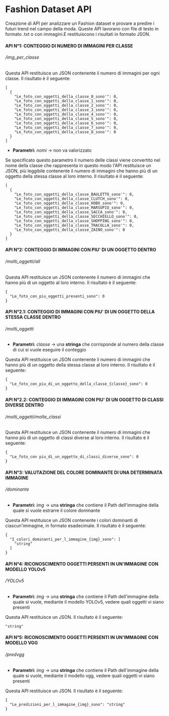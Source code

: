 # Fashion Dataset API
Creazione di API per analizzare un Fashion dataset e provare a predire i futuri trend nel campo della moda. Queste API lavorano con file di testo in formato .txt o con immagini.E restituiscono i risultati in formato JSON.

#### **API N°1:** CONTEGGIO DI NUMERO DI IMMAGINI PER CLASSE
###### /img_per_classe
Questa API restituisce un JSON contenente il numero di immagini per ogni classe. Il risultato è il seguente:
```
[
  {
    "Le_foto_con_oggetti_della_classe_0_sono'": 0,
    "Le_foto_con_oggetti_della_classe_1_sono'": 0,
    "Le_foto_con_oggetti_della_classe_2_sono'": 0,
    "Le_foto_con_oggetti_della_classe_3_sono'": 0,
    "Le_foto_con_oggetti_della_classe_4_sono'": 0,
    "Le_foto_con_oggetti_della_classe_5_sono'": 0,
    "Le_foto_con_oggetti_della_classe_6_sono'": 0,
    "Le_foto_con_oggetti_della_classe_7_sono'": 0,
	"Le_foto_con_oggetti_della_classe_8_sono'": 0
  }
]
```
- **Parametri:** *nomi* -> non va valorizzato

Se specificato questo parametro il numero delle classi viene convertito nel nome della classe che rappresenta in questo modo l'API restituisce un JSON, più leggibile contenente il numero di immagini che hanno più di un oggetto della stessa classe al loro interno. Il risultato è il seguente:
```
[
  {
    "Le_foto_con_oggetti_della_classe_BAULETTO_sono'": 0,
    "Le_foto_con_oggetti_della_classe_CLUTCH_sono'": 0,
    "Le_foto_con_oggetti_della_classe_HOBO_sono'": 0,
    "Le_foto_con_oggetti_della_classe_MARSUPIO_sono'": 0,
    "Le_foto_con_oggetti_della_classe_SACCA_sono'": 0,
    "Le_foto_con_oggetti_della_classe_SECCHIELLO_sono'": 0,
    "Le_foto_con_oggetti_della_classe_SHOPPING_sono'": 0,
    "Le_foto_con_oggetti_della_classe_TRACOLLA_sono'": 0,
	"Le_foto_con_oggetti_della_classe_ZAINO_sono'": 0
  }
]
```
#### **API N°2:** CONTEGGIO DI IMMAGINI CON PIU' DI UN OGGETTO DENTRO
###### /molti_oggetti/all
Questa API restituisce un JSON contenente il numero di immagini che hanno più di un oggetto al loro interno. Il risultato è il seguente:
```
{
  "Le_foto_con_piu_oggetti_presenti_sono": 0
}
```
#### **API N°2.1:** CONTEGGIO DI IMMAGINI CON PIU' DI UN OGGETTO DELLA STESSA CLASSE DENTRO
###### /molti_oggetti

- **Parametri:** *classe* -> una **stringa** che corrisponde al numero della classe di cui si vuole eseguire il conteggio

Questa API restituisce un JSON contenente il numero di immagini che hanno più di un oggetto della stessa classe al loro interno. Il risultato è il seguente:
```
{
  "Le_foto_con_piu_di_un_oggetto_della_classe_{classe}_sono": 0
}
```

#### **API N°2.2:** CONTEGGIO DI IMMAGINI CON PIU' DI UN OGGETTO DI CLASSI DIVERSE DENTRO
###### /molti_oggetti/molte_classi
Questa API restituisce un JSON contenente il numero di immagini che hanno più di un oggetto di classi diverse al loro interno. Il risultato è il seguente:
```
{
  "Le_foto_con piu_di_un_oggetto_di_classi_diverse_sono": 0
}
```

#### **API N°3:** VALUTAZIONE DEL COLORE DOMINANTE DI UNA DETERMINATA IMMAGINE
###### /dominante

- **Parametri:** *img* -> una **stringa** che contiene il Path dell'immagine della quale si vuole estrarre il colore dominante

Questa API restituisce un JSON contenente i colori dominanti di ciascun'immagine, in formato esadecimale. Il risultato è il seguente:
```
{
  "I_colori_dominanti_per_l_immagine_{img}_sono": [
    "string"
  ]
}
```

#### **API N°4:** RICONOSCIMENTO OGGETTI PERSENTI IN UN'IMMAGINE CON MODELLO YOLOv5 
###### /YOLOv5
 
- **Parametri:** *img* -> una **stringa** che contiene il Path dell'immagine della quale si vuole, mediante il modello YOLOv5, vedere quali oggetti vi siano presenti

Questa API restituisce un JSON. Il risultato è il seguente:
```
"string"
```

#### **API N°5:** RICONOSCIMENTO OGGETTI PERSENTI IN UN'IMMAGINE CON MODELLO VGG
###### /predvgg

- **Parametri:** *img* -> una **stringa** che contiene il Path dell'immagine della quale si vuole, mediante il modello vgg, vedere quali oggetti vi siano presenti

Questa API restituisce un JSON. Il risultato è il seguente:
```
{
  "Le_predizioni_per_l_immagine_{img}_sono": "string"
}
```

